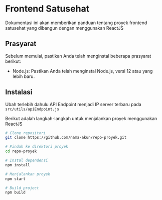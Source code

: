 # Frontend Satusehat

Dokumentasi ini akan memberikan panduan tentang proyek frontend satusehat yang dibangun dengan menggunakan ReactJS

## Prasyarat

Sebelum memulai, pastikan Anda telah menginstal beberapa prasyarat berikut:

- Node.js: Pastikan Anda telah menginstal Node.js, versi 12 atau yang lebih baru.

## Instalasi

Ubah terlebih dahulu API Endpoint menjadi IP server terbaru pada `src/utils/apiEndpoint.js`

Berikut adalah langkah-langkah untuk menjalankan proyek menggunakan ReactJS

```bash
# Clone repositori
git clone https://github.com/nama-akun/repo-proyek.git

# Pindah ke direktori proyek
cd repo-proyek

# Instal dependensi
npm install

# Menjalankan proyek
npm start

# Build project
npm build

```
